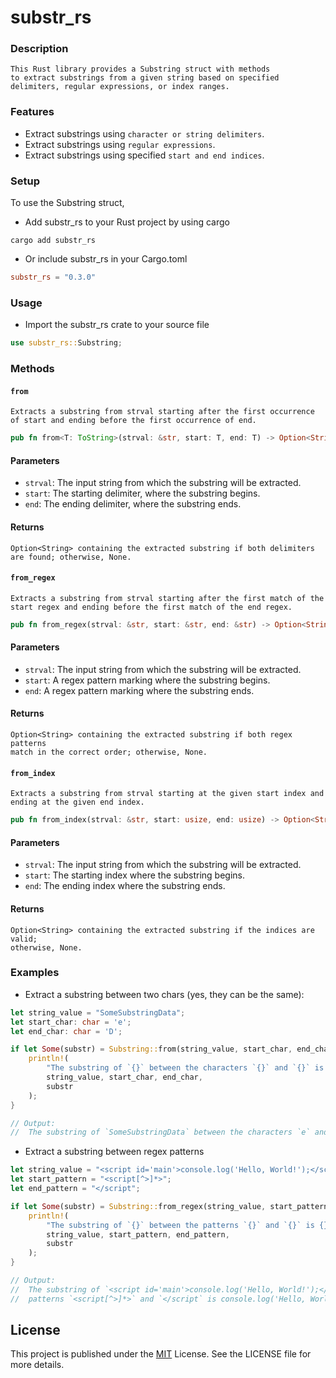 # substr_rs

### Description
```
This Rust library provides a Substring struct with methods 
to extract substrings from a given string based on specified 
delimiters, regular expressions, or index ranges.
```

### Features
- Extract substrings using `character or string delimiters`.
- Extract substrings using `regular expressions`.
- Extract substrings using specified `start and end indices`.

### Setup
To use the Substring struct, 
- Add substr_rs to your Rust project by using cargo
```
cargo add substr_rs
```

- Or include substr_rs in your Cargo.toml
```toml
substr_rs = "0.3.0"
```

### Usage

- Import the substr_rs crate to your source file
```rust
use substr_rs::Substring;
```

### Methods

#### `from`
```
Extracts a substring from strval starting after the first occurrence 
of start and ending before the first occurrence of end.
```

```rust
pub fn from<T: ToString>(strval: &str, start: T, end: T) -> Option<String>
```

#### Parameters
- `strval`: The input string from which the substring will be extracted.
- `start`: The starting delimiter, where the substring begins.
- `end`: The ending delimiter, where the substring ends.

#### Returns
```
Option<String> containing the extracted substring if both delimiters 
are found; otherwise, None.
```

#### `from_regex`
```
Extracts a substring from strval starting after the first match of the 
start regex and ending before the first match of the end regex.
```

```rust
pub fn from_regex(strval: &str, start: &str, end: &str) -> Option<String>
```

#### Parameters
- `strval`: The input string from which the substring will be extracted.
- `start`: A regex pattern marking where the substring begins.
- `end`: A regex pattern marking where the substring ends.

#### Returns
```
Option<String> containing the extracted substring if both regex patterns 
match in the correct order; otherwise, None.
```

#### `from_index`
```
Extracts a substring from strval starting at the given start index and 
ending at the given end index.
```

```rust
pub fn from_index(strval: &str, start: usize, end: usize) -> Option<String>
```

#### Parameters
- `strval`: The input string from which the substring will be extracted.
- `start`: The starting index where the substring begins.
- `end`: The ending index where the substring ends.

#### Returns
```
Option<String> containing the extracted substring if the indices are valid; 
otherwise, None.
```

### Examples
- Extract a substring between two chars (yes, they can be the same):
```rust
let string_value = "SomeSubstringData";
let start_char: char = 'e';
let end_char: char = 'D';

if let Some(substr) = Substring::from(string_value, start_char, end_char) {
    println!(
        "The substring of `{}` between the characters `{}` and `{}` is {}", 
        string_value, start_char, end_char,
        substr
    );
}

// Output:
//  The substring of `SomeSubstringData` between the characters `e` and `D` is Substring
```

- Extract a substring between regex patterns
``` rust
let string_value = "<script id='main'>console.log('Hello, World!');</script>";
let start_pattern = "<script[^>]*>";
let end_pattern = "</script";

if let Some(substr) = Substring::from_regex(string_value, start_pattern, end_pattern) {
    println!(
        "The substring of `{}` between the patterns `{}` and `{}` is {}", 
        string_value, start_pattern, end_pattern,
        substr
    );
}

// Output:
//  The substring of `<script id='main'>console.log('Hello, World!');</script>` between the 
//  patterns `<script[^>]*>` and `</script` is console.log('Hello, World!');
```

## License
This project is published under the [MIT](https://github.com/f42h/substr_rs/blob/main/LICENSE) License. See the LICENSE file for more details.